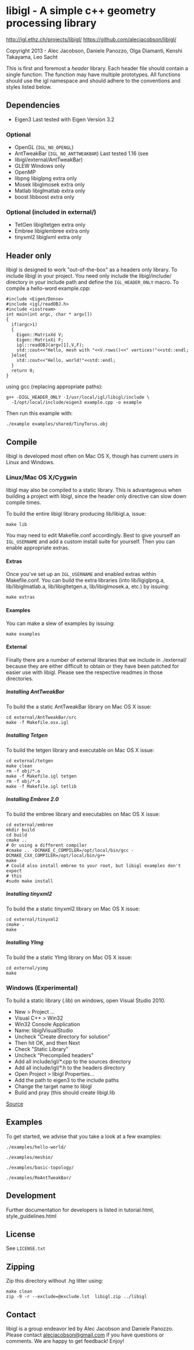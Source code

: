 libigl - A simple c++ geometry processing library
=================================================

<http://igl.ethz.ch/projects/libigl/>
<https://github.com/alecjacobson/libigl/>

Copyright 2013 - Alec Jacobson, Daniele Panozzo, Olga Diamanti, Kenshi
Takayama, Leo Sacht 

This is first and foremost a *header* library. Each header file should contain
a single function.  The function may have multiple prototypes. All functions
should use the igl namespace and should adhere to the conventions and styles
listed below. 

## Dependencies ##
- Eigen3  Last tested with Eigen Version 3.2

### Optional ###
- OpenGL (`IGL_NO_OPENGL`)
- AntTweakBar  (`IGL_NO_ANTTWEAKBAR`) Last tested 1.16 (see
-   libigl/external/AntTweakBar)
- GLEW  Windows only
- OpenMP  
- libpng  libiglpng extra only
- Mosek  libiglmosek extra only
- Matlab  libiglmatlab extra only
- boost  libboost extra only

### Optional (included in external/) ###
- TetGen  libigltetgen extra only
- Embree  libiglembree extra only
- tinyxml2  libiglxml extra only
 
## Header only ##
libigl is designed to work "out-of-the-box" as a headers only library. To
include libigl in your project. You need only include the libigl/include/
directory in your include path and define the `IGL_HEADER_ONLY` macro. To 
compile a hello-word example.cpp:

    #include <Eigen/Dense>
    #include <igl/readOBJ.h>
    #include <iostream>
    int main(int argc, char * argv[])
    {
      if(argc>1)
      {
        Eigen::MatrixXd V;
        Eigen::MatrixXi F;
        igl::readOBJ(argv[1],V,F);
        std::cout<<"Hello, mesh with "<<V.rows()<<" vertices!"<<std::endl;
      }else{
        std::cout<<"Hello, world!"<<std::endl;
      }
      return 0;
    }

using gcc (replacing appropriate paths):

    g++ -DIGL_HEADER_ONLY -I/usr/local/igl/libigl/include \
      -I/opt/local/include/eigen3 example.cpp -o example

Then run this example with:

    ./example examples/shared/TinyTorus.obj

## Compile ##
libigl is developed most often on Mac OS X, though has current users in Linux and Windows.

### Linux/Mac OS X/Cygwin ###
  
libigl may also be compiled to a static library. This is advantageous when
building a project with libigl, since the header only directive can slow down
compile times.

To build the entire libigl library producing lib/libigl.a, issue:
  
    make lib
  
You may need to edit Makefile.conf accordingly. Best to give yourself an
`IGL_USERNAME` and add a custom install suite for yourself. Then you can enable
appropriate extras.
  
#### Extras ####
Once you've set up an `IGL_USERNAME` and enabled extras within Makefile.conf.
You can build the extra libraries (into lib/ligiglpng.a, lib/libiglmatlab.a,
lib/libigltetgen.a, lib/libiglmosek.a, etc.) by issuing:
  
    make extras
  
#### Examples ####
You can make a slew of examples by issuing:
  
    make examples
  
#### External ####
Finally there are a number of external libraries that we include in
./external/ because they are either difficult to obtain or they have been
patched for easier use with libigl. Please see the respective readmes in
those directories.


##### Installing AntTweakBar #####
To build the a static AntTweakBar library on Mac OS X issue:

    cd external/AntTweakBar/src
    make -f Makefile.osx.igl

##### Installing Tetgen #####
To build the tetgen library and executable on Mac OS X issue:

    cd external/tetgen
    make clean
    rm -f obj/*.o
    make -f Makefile.igl tetgen
    rm -f obj/*.o
    make -f Makefile.igl tetlib

##### Installing Embree 2.0 #####
To build the embree library and executables on Mac OS X issue:

    cd external/embree
    mkdir build
    cd build
    cmake ..
    # Or using a different compiler
    #cmake .. -DCMAKE_C_COMPILER=/opt/local/bin/gcc -DCMAKE_CXX_COMPILER=/opt/local/bin/g++
    make
    # Could also install embree to your root, but libigl examples don't expect
    # this
    #sudo make install

##### Installing tinyxml2 #####
To build the a static tinyxml2 library on Mac OS X issue:

    cd external/tinyxml2
    cmake .
    make


##### Installing YImg #####
To build the a static YImg library on Mac OS X issue:

    cd external/yimg
    make


### Windows (Experimental) ###
To build a static library (.lib) on windows, open Visual Studio 2010.

- New > Project ...
- Visual C++ > Win32
- Win32 Console Application
- Name: libiglVisualStudio
- Uncheck "Create directory for solution"
- Then hit OK, and then Next
- Check "Static Library"
- Uncheck "Precompiled headers"
- Add all include/igl/*.cpp to the sources directory
- Add all include/igl/*.h to the headers directory
- Open Project > libigl Properties...
- Add the path to eigen3 to the include paths
- Change the target name to libigl
- Build and pray (this should create libigl.lib

[Source](http://msdn.microsoft.com/en-us/library/ms235627(v=vs.80).aspx)

## Examples ##
To get started, we advise that you take a look at a few examples:

    ./examples/hello-world/

    ./examples/meshio/

    ./examples/basic-topology/

    ./examples/ReAntTweakBar/

## Development ##
Further documentation for developers is listed in tutorial.html,
style_guidelines.html

## License ##
See `LICENSE.txt`

## Zipping ##
Zip this directory without .hg litter using:

    make clean
    zip -9 -r --exclude=@exclude.lst  libigl.zip ../libigl

## Contact ##
libigl is a group endeavor led by Alec Jacobson and Daniele Panozzo. Please
contact [alecjacobson@gmail.com](mailto:alecjacobson@gmail.com) if you have questions or comments. We are happy
to get feedback! Enjoy!
